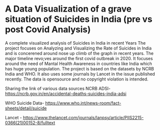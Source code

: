 # A Data Visualization of a grave situation of Suicides in India (pre vs post Covid Analysis)
A complete visualized analysis of Suicides in India in recent Years
The project focuses on Analyzing and Visualizing the Rate of Suicides in India and is concerened around nose up climb of the graph in recent years. The major timeline revo;ves around the first covid outbreak in 2020. It focuses around the need of Mantal Health Awareness in countries like India which has huge young population. The project is based on the datasets by NCRB India and WHO. It also uses some journals by Lancet in the issue published recently.
The data is opensource and no copyright violation is intended.

Sharing the link of various data sources
NCRB ADSI- https://ncrb.gov.in/en/accidental-deaths-suicides-india-adsi

WHO Suicide Data- https://www.who.int/news-room/fact-sheets/detail/suicide

Lancet - https://www.thelancet.com/journals/lanpsy/article/PIIS2215-0366(21)00152-8/fulltext
